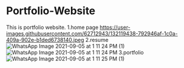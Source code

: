 # Portfolio-Website
This is portfolio website.
1.home page
https://user-images.githubusercontent.com/62712943/132119438-792946af-1c0a-409a-902e-b1ded6738140.jpeg
2.resume
![WhatsApp Image 2021-09-05 at 1 11 24 PM (1)](https://user-images.githubusercontent.com/62712943/132119494-a80cdf7c-9ce2-48e4-97f2-63d9c349e00a.jpeg)
![WhatsApp Image 2021-09-05 at 1 11 24 PM](https://user-images.githubusercontent.com/62712943/132119496-b084623c-7f14-40df-ab50-249441850df9.jpeg)
3.portfolio
![WhatsApp Image 2021-09-05 at 1 11 25 PM (1)](https://user-images.githubusercontent.com/62712943/132119556-c8cf7288-2b21-4ed3-9cd6-b8416d667268.jpeg)
